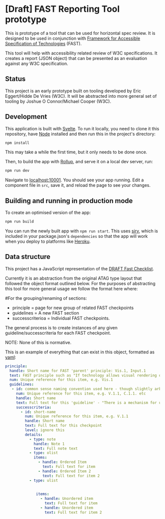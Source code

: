 # [Draft] FAST Reporting Tool prototype

This is prototype of a tool that can be used for horizontal spec review. It is designed to be used in conjunction with [Framework for Accessible Specification of Technologies](https://w3c.github.io/apa/fast/#framework-for-accessible-specification-of-technologies) (FAST).

This tool will help with accessibility related review of W3C specifications. It creates a report (JSON object) that can be presented as an evaluation against any W3C specification.

## Status

This project is an early prototype built on tooling developed by Eric Eggert/Hidde De Vries (W3C). It will be abstracted into more general set of tooling by Joshue O Connor/Michael Cooper (W3C).

## Development

This application is built with [Svelte](https://svelte.dev). To run it locally, you need to clone it this repository, have [Node](https://nodejs.org) installed and then run this in the project's directory:

```bash
npm install
```

This may take a while the first time, but it only needs to be done once.

Then, to build the app with [Rollup](https://rollupjs.org), and serve it on a local dev server, run:

```bash
npm run dev
```

Navigate to [localhost:10001](http://localhost:10001). You should see your app running. Edit a component file in `src`, save it, and reload the page to see your changes.

## Building and running in production mode

To create an optimised version of the app:

```bash
npm run build
```

You can run the newly built app with `npm run start`. This uses [sirv](https://github.com/lukeed/sirv), which is included in your package.json's `dependencies` so that the app will work when you deploy to platforms like [Heroku](https://heroku.com).

## Data structure

This project has a JavaScript representation of the [DRAFT Fast Checklist](https://w3c.github.io/apa/fast/checklist.html).

Currently it is an abstraction from the original ATAG type layout that followed the object format outlined below. For the purposes of abstracting this tool for more general usage we follow the format here where:

#For the grouping/renaming of sections:

* principle = page for new group of related FAST checkpoints
* guidelines = A new FAST section
* successcriterioa = Individual FAST checkpoints.

The general process is to create instances of any given guideline/successcriteria for each FAST checkpoint.

NOTE: None of this is normative.

This is an example of everything that can exist in this object, formatted as [yaml](https://yaml.org/):

```yaml
principle:
  handle: Short name for FAST 'parent' principle: Vis.1, Input.1
  text: FAST principle such as "If technology allows visual rendering of content" or "If technology provides author control over color" - these determin the relevancy of a FAST "principle"
  num: Unique reference for this item, e.g. Vis.1
  guidelines:
   - id: common sense naming convention used here - though slightly arbitrary for each checkpoint e.g. "content-resized" or "defined-way-for-non-visual-rendering"
     num: Unique reference for this item, e.g. V.1.1, C.1.1. etc
     handle: Short name
     text: Full text for this 'guideline' - "There is a mechanism for users to override colors of text and user interface components" etc.
     successcriteria:
       - id: short-name
         num: Unique reference for this item, e.g. V.1.1
         handle: Short name
         text: Full text for this checkpoint
         level: ignore this
         details:
           - type: note
             handle: Note 1
             text: Full note text
           - type: olist
             items:
               - handle: Ordered Item
                 text: Full text for item
               - handle: Ordered Item 2
                 text: Full text for item 2
           - type: ulist
           
 
              items:
                - handle: Unordered item
                  text: Full text for item
                - handle: Unordered item
                  text: Full text for item 2
```
